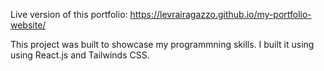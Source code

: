 Live version of this portfolio: 
https://levrairagazzo.github.io/my-portfolio-website/

This project was built to showcase my programmning skills. I built it using using React.js and Tailwinds CSS.
